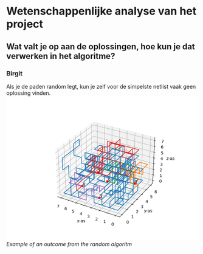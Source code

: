 # Wetenschappenlijke analyse van het project
## Wat valt je op aan de oplossingen, hoe kun je dat verwerken in het algoritme?

### Birgit
Als je de paden random legt, kun je zelf voor de simpelste netlist vaak geen oplossing vinden.
![example random algoritm](./images/random_chip_0_net_1.png "Example image")
*Example of an outcome from the random algoritm*
